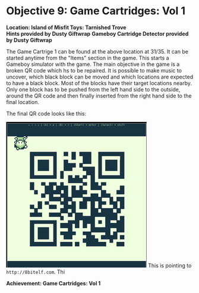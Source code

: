 # Objective 9: Game Cartridges: Vol 1
**Location: Island of Misfit Toys: Tarnished Trove**  
**Hints provided by Dusty Giftwrap**
**Gameboy Cartridge Detector provided by Dusty Giftwrap**

The Game Cartrige 1 can be found at the above location at 31/35.
It can be started anytime from the "Items" section in the game.
This starts a Gameboy simulator with the game.
The main objective in the game is a broken QR code which hs to be repaired.
It is possible to make music to uncover, which black block can be moved and which locations are expected to have a black block.
Most of the blocks have their target locations nearby. Only one block has to be pushed from the left hand side to the outside, around the QR code and then finally inserted from the right hand side to the final location.

The final QR code looks like this:

![QR Code](https://github.com/joergschwarzwaelder/hhc2023/blob/main/Objective-9/qr-code.png)
This is pointing to `http://8bitelf.com`. Thi

**Achievement: Game Cartridges: Vol 1**
<!--stackedit_data:
eyJoaXN0b3J5IjpbMTIzMDUwMTg2OCwtMjAxMDE5MjYzXX0=
-->